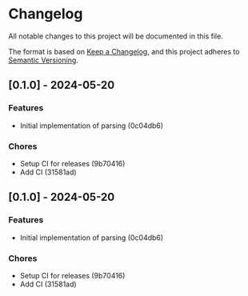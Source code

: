 # Changelog

All notable changes to this project will be documented in this file.

The format is based on [Keep a Changelog](https://keepachangelog.com/en/1.1.0/),
and this project adheres to [Semantic Versioning](https://semver.org/spec/v2.0.0.html).

## [0.1.0] - 2024-05-20

### Features
* Initial implementation of parsing (0c04db6)

### Chores
* Setup CI for releases (9b70416)
* Add CI (31581ad)

## [0.1.0] - 2024-05-20

### Features
* Initial implementation of parsing (0c04db6)

### Chores
* Setup CI for releases (9b70416)
* Add CI (31581ad)

